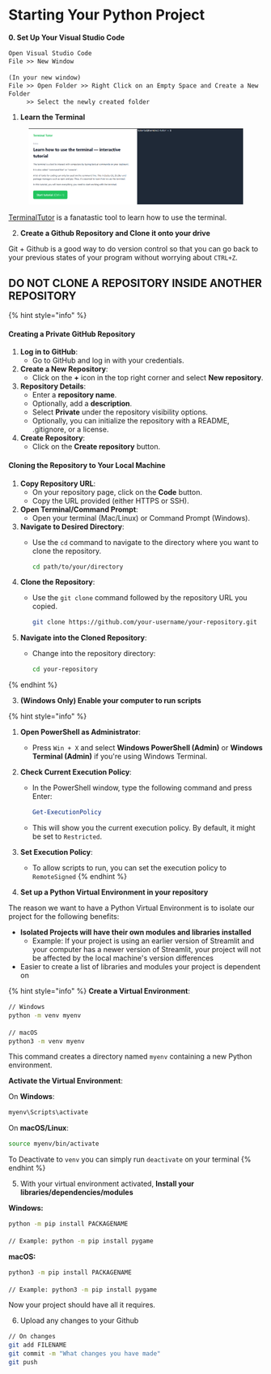 # Starting Your Python Project

**0. Set Up Your Visual Studio Code**

```
Open Visual Studio Code
File >> New Window

(In your new window)
File >> Open Folder >> Right Click on an Empty Space and Create a New Folder
     >> Select the newly created folder

```

1. **Learn the Terminal**

<figure><img src="../.gitbook/assets/image (7).png" alt=""><figcaption></figcaption></figure>

[TerminalTutor](https://www.terminaltutor.com/) is a fanatastic tool to learn how to use the terminal.

2. **Create a Github Repository and Clone it onto your drive**

Git + Github is a good way to do version control so that you can go back to your previous states of your program without worrying about `CTRL+Z`.&#x20;

## DO NOT CLONE A REPOSITORY INSIDE ANOTHER REPOSITORY

{% hint style="info" %}
#### Creating a Private GitHub Repository

1. **Log in to GitHub**:
   * Go to GitHub and log in with your credentials.
2. **Create a New Repository**:
   * Click on the **+** icon in the top right corner and select **New repository**.
3. **Repository Details**:
   * Enter a **repository name**.
   * Optionally, add a **description**.
   * Select **Private** under the repository visibility options.
   * Optionally, you can initialize the repository with a README, .gitignore, or a license.
4. **Create Repository**:
   * Click on the **Create repository** button.

#### Cloning the Repository to Your Local Machine

1. **Copy Repository URL**:
   * On your repository page, click on the **Code** button.
   * Copy the URL provided (either HTTPS or SSH).
2. **Open Terminal/Command Prompt**:
   * Open your terminal (Mac/Linux) or Command Prompt (Windows).
3. **Navigate to Desired Directory**:
   *   Use the `cd` command to navigate to the directory where you want to clone the repository.

       ```bash
       cd path/to/your/directory
       ```
4. **Clone the Repository**:
   *   Use the `git clone` command followed by the repository URL you copied.

       ```bash
       git clone https://github.com/your-username/your-repository.git
       ```
5. **Navigate into the Cloned Repository**:
   *   Change into the repository directory:

       ```bash
       cd your-repository
       ```
{% endhint %}

3. **(Windows Only) Enable your computer to run scripts**

{% hint style="info" %}
1. **Open PowerShell as Administrator**:
   * Press `Win + X` and select **Windows PowerShell (Admin)** or **Windows Terminal (Admin)** if you're using Windows Terminal.
2. **Check Current Execution Policy**:
   *   In the PowerShell window, type the following command and press Enter:

       ```powershell
       Get-ExecutionPolicy
       ```
   * This will show you the current execution policy. By default, it might be set to `Restricted`.
3. **Set Execution Policy**:
   * To allow scripts to run, you can set the execution policy to `RemoteSigned`
{% endhint %}

4. **Set up a Python Virtual Environment in your repository**

The reason we want to have a Python Virtual Environment is to isolate our project for the following benefits:

* **Isolated Projects will have their own modules and libraries installed**
  * Example: If your project is using an earlier version of Streamlit and your computer has a newer version of Streamlit, your project will not be affected by the local machine's version differences
* Easier to create a list of libraries and modules your project is dependent on

{% hint style="info" %}
**Create a Virtual Environment**:

```bash
// Windows
python -m venv myenv

// macOS
python3 -m venv myenv
```



This command creates a directory named `myenv` containing a new Python environment.

**Activate the Virtual Environment**:

On **Windows**:

```bash
myenv\Scripts\activate
```



On **macOS/Linux**:

```bash
source myenv/bin/activate
```



To Deactivate to `venv` you can simply run `deactivate` on your terminal
{% endhint %}

5. With your virtual environment activated, **Install your libraries/dependencies/modules**

**Windows:**

```bash
python -m pip install PACKAGENAME

// Example: python -m pip install pygame
```

**macOS:**

```bash
python3 -m pip install PACKAGENAME

// Example: python3 -m pip install pygame
```

Now your project should have all it requires.

6. Upload any changes to your Github

```bash
// On changes
git add FILENAME
git commit -m "What changes you have made"
git push
```
